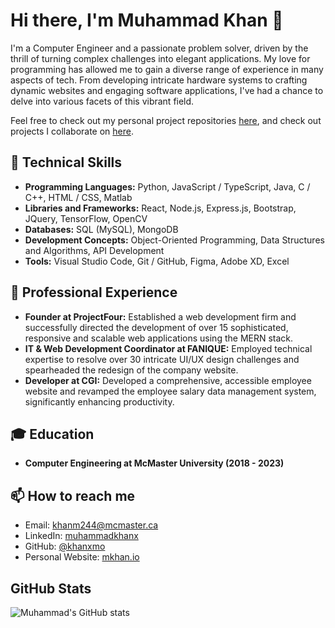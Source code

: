 
# Hi there, I'm Muhammad Khan 👋

I'm a Computer Engineer and a passionate problem solver, driven by the thrill of turning complex challenges into elegant applications. My love for programming has allowed me to gain a diverse range of experience in many aspects of tech. From developing intricate hardware systems to crafting dynamic websites and engaging software applications, I've had a chance to delve into various facets of this vibrant field. 

Feel free to check out my personal project repositories [here](https://github.com/KhanxMo?tab=repositories), and check out projects I collaborate on [here](https://github.com/Gener8orCodeworx). 


## 🚀 Technical Skills

- **Programming Languages:** Python, JavaScript / TypeScript, Java, C / C++, HTML / CSS, Matlab
- **Libraries and Frameworks:** React, Node.js, Express.js, Bootstrap, JQuery, TensorFlow, OpenCV
- **Databases:** SQL (MySQL), MongoDB
- **Development Concepts:** Object-Oriented Programming, Data Structures and Algorithms, API Development
- **Tools:** Visual Studio Code, Git / GitHub, Figma, Adobe XD, Excel


## 💼 Professional Experience
- **Founder at ProjectFour:** Established a web development firm and successfully directed the development of over 15 sophisticated, responsive and scalable web applications using the MERN stack.
- **IT & Web Development Coordinator at FANIQUE:** Employed technical expertise to resolve over 30 intricate UI/UX design challenges and spearheaded the redesign of the company website.
- **Developer at CGI:** Developed a comprehensive, accessible employee website and revamped the employee salary data management system, significantly enhancing productivity.


## 🎓 Education
- **Computer Engineering at McMaster University (2018 - 2023)**


## 📫 How to reach me
- Email: khanm244@mcmaster.ca
- LinkedIn: [muhammadkhanx](https://www.linkedin.com/in/muhammadkhanx/)
- GitHub: [@khanxmo](https://github.com/khanxmo)
- Personal Website: [mkhan.io](http://mkhan.io)

## GitHub Stats
![Muhammad's GitHub stats](https://github-readme-stats.vercel.app/api?username=khanxmo&show_icons=true&theme=tokyonight)
